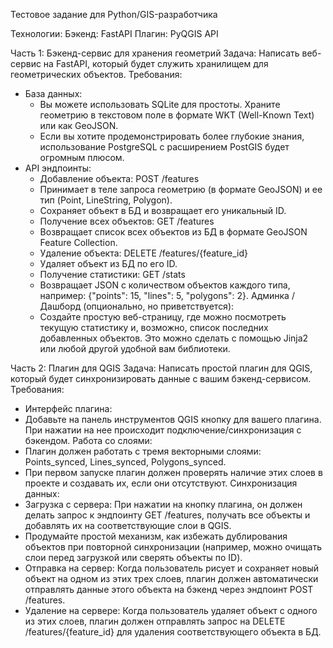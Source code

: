 Тестовое задание для Python/GIS-разработчика

Технологии:
Бэкенд: FastAPI
Плагин: PyQGIS API


Часть 1: Бэкенд-сервис для хранения геометрий
Задача: Написать веб-сервис на FastAPI, который будет служить хранилищем для геометрических объектов.
Требования:
- База данных:
  - Вы можете использовать SQLite для простоты. Храните геометрию в текстовом поле в формате WKT (Well-Known Text) или как GeoJSON.
  - Если вы хотите продемонстрировать более глубокие знания, использование PostgreSQL с расширением PostGIS будет огромным плюсом.
- API эндпоинты:
  - Добавление объекта: POST /features
  - Принимает в теле запроса геометрию (в формате GeoJSON) и ее тип (Point, LineString, Polygon).
  - Сохраняет объект в БД и возвращает его уникальный ID.
  - Получение всех объектов: GET /features
  - Возвращает список всех объектов из БД в формате GeoJSON Feature Collection.
  - Удаление объекта: DELETE /features/{feature_id}
  - Удаляет объект из БД по его ID.
  - Получение статистики: GET /stats
  - Возвращает JSON с количеством объектов каждого типа, например: {"points": 15, "lines": 5, "polygons": 2}.
Админка / Дашборд (опционально, но приветствуется):
  - Создайте простую веб-страницу, где можно посмотреть текущую статистику и, возможно, список последних добавленных объектов. Это можно сделать с помощью Jinja2 или любой другой удобной вам библиотеки.

Часть 2: Плагин для QGIS
Задача: Написать простой плагин для QGIS, который будет синхронизировать данные с вашим бэкенд-сервисом.
Требования:
 - Интерфейс плагина:
  - Добавьте на панель инструментов QGIS кнопку для вашего плагина. При нажатии на нее происходит подключение/синхронизация с бэкендом.
Работа со слоями:
  - Плагин должен работать с тремя векторными слоями: Points_synced, Lines_synced, Polygons_synced.
  - При первом запуске плагин должен проверять наличие этих слоев в проекте и создавать их, если они отсутствуют.
Синхронизация данных:
  - Загрузка с сервера: При нажатии на кнопку плагина, он должен делать запрос к эндпоинту GET /features, получать все объекты и добавлять их на соответствующие слои в QGIS.
  - Продумайте простой механизм, как избежать дублирования объектов при повторной синхронизации (например, можно очищать слои перед загрузкой или сверять объекты по ID).
  - Отправка на сервер: Когда пользователь рисует и сохраняет новый объект на одном из этих трех слоев, плагин должен автоматически отправлять данные этого объекта на бэкенд через эндпоинт POST /features.
  - Удаление на сервере: Когда пользователь удаляет объект с одного из этих слоев, плагин должен отправлять запрос на DELETE /features/{feature_id} для удаления соответствующего объекта в БД.

